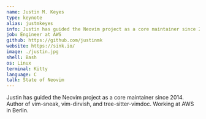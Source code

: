 ```yaml
---
name: Justin M. Keyes
type: keynote
alias: justmkeyes
info: Justin has guided the Neovim project as a core maintainer since 2014. Author of vim-sneak, vim-dirvish, and tree-sitter-vimdoc. Working at AWS in Berlin.
job: Engineer at AWS
github: https://github.com/justinmk
website: https://sink.io/
image: ./justin.jpg
shell: Bash
os: Linux
terminal: Kitty
language: C
talk: State of Neovim 
---
```


Justin has guided the Neovim project as a core maintainer since 2014. Author of vim-sneak, vim-dirvish, and tree-sitter-vimdoc. Working at AWS in Berlin.
